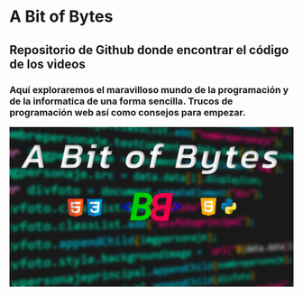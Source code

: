 <h1>A Bit of Bytes</h1>
<h2>Repositorio de Github donde encontrar el código de los videos</h2>

<h3>Aquí exploraremos el maravilloso mundo de la programación y de la informatica de una forma sencilla.
Trucos de programación web así como consejos para empezar.</h3>
<img src=Banner_A_Bit_of_Bytes.png></img>